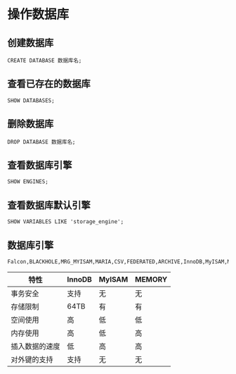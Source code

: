 # 操作数据库

## 创建数据库

    CREATE DATABASE 数据库名;

## 查看已存在的数据库

    SHOW DATABASES;

## 删除数据库

    DROP DATABASE 数据库名;

## 查看数据库引擎

    SHOW ENGINES;

## 查看数据库默认引擎

    SHOW VARIABLES LIKE 'storage_engine';

## 数据库引擎

    Falcon,BLACKHOLE,MRG_MYISAM,MARIA,CSV,FEDERATED,ARCHIVE,InnoDB,MyISAM,MEMORY

| 特性           | InnoDB | MyISAM | MEMORY |
|----------------|--------|--------|--------|
| 事务安全       | 支持   | 无     | 无     |
| 存储限制       | 64TB   | 有     | 有     |
| 空间使用       | 高     | 低     | 低     |
| 内存使用       | 高     | 低     | 高     |
| 插入数据的速度 | 低     | 高     | 高     |
| 对外键的支持   | 支持   | 无     | 无     |
